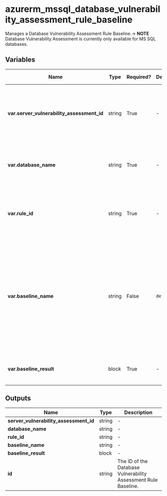 # azurerm_mssql_database_vulnerability_assessment_rule_baseline

Manages a Database Vulnerability Assessment Rule Baseline.-> **NOTE** Database Vulnerability Assessment is currently only available for MS SQL databases.

## Variables

| Name | Type | Required? | Default  | possible values | Description |
| ---- | ---- | --------- | -------- | ----------- | ----------- |
| **var.server_vulnerability_assessment_id** | string | True | -  |  -  | The Vulnerability Assessment ID of the MS SQL Server. Changing this forces a new resource to be created. | 
| **var.database_name** | string | True | -  |  -  | Specifies the name of the MS SQL Database. Changing this forces a new resource to be created. | 
| **var.rule_id** | string | True | -  |  -  | The vulnerability assessment rule ID. Changing this forces a new resource to be created. | 
| **var.baseline_name** | string | False | `default`  |  `default`, `master`  | The name of the vulnerability assessment rule baseline. Valid options are `default` and `master`. `default` implies a baseline on a database level rule and `master` for server level rule. Defaults to `default`. Changing this forces a new resource to be created. | 
| **var.baseline_result** | block | True | -  |  -  | A `baseline_result` block. Multiple blocks can be defined. | 



## Outputs

| Name | Type | Description |
| ---- | ---- | --------- | 
| **server_vulnerability_assessment_id** | string  | - | 
| **database_name** | string  | - | 
| **rule_id** | string  | - | 
| **baseline_name** | string  | - | 
| **baseline_result** | block  | - | 
| **id** | string  | The ID of the Database Vulnerability Assessment Rule Baseline. | 
